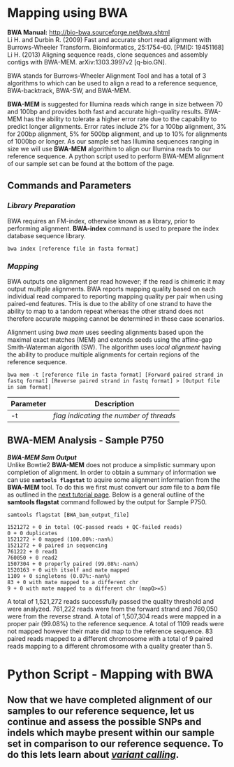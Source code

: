 # Mapping using BWA
**BWA Manual:** http://bio-bwa.sourceforge.net/bwa.shtml  
Li H. and Durbin R. (2009) Fast and accurate short read alignment with Burrows-Wheeler Transform. Bioinformatics, 25:1754-60. [PMID: 19451168]  
Li H. (2013) Aligning sequence reads, clone sequences and assembly contigs with BWA-MEM. arXiv:1303.3997v2 [q-bio.GN].  

BWA stands for Burrows-Wheeler Alignment Tool and has a total of 3 algorithms to which can be used to align a read to a reference sequence, BWA-backtrack, BWA-SW, and BWA-MEM.  

**BWA-MEM** is suggested for Illumina reads which range in size between 70 and 100bp and provides both fast and accurate high-quality results. BWA-MEM has the ability to tolerate a higher error rate due to the capability to predict longer alignments. Error rates include 2% for a 100bp alignment, 3% for 200bp alignment, 5% for 500bp alignment, and up to 10% for alignments of 1000bp or longer. As our sample set has Illumina sequences ranging in size we will use **BWA-MEM** algorithim to align our Illumina reads to our reference sequence. A python script used to perform BWA-MEM alignment of our sample set can be found at the bottom of the page. 

## Commands and Parameters  
### *Library Preparation*  
BWA requires an FM-index, otherwise known as a library, prior to performing alignment. **BWA-index** command is used to prepare the index database sequence library.  

```
bwa index [reference file in fasta format]
```  

### *Mapping*

BWA outputs one alignment per read however; if the read is chimeric it may output multiple alignments. 
BWA reports mapping quality based on each individual read compared to reporting mapping quality per pair when using paired-end features. THis is due to the ability of one strand to have the ability to map to a tandom repeat whereas the other strand does not therefore accurate mapping cannot be determined in these case scenarios. 

Alignment using *bwa mem* uses seeding alignments based upon the maximal exact matches (MEM) and extends seeds using the affine-gap Smith-Waterman algorith (SW). The algorithm uses *local alignment* having the ability to produce multiple alignments for certain regions of the reference sequence. 

```
bwa mem -t [reference file in fasta format] [Forward paired strand in fastq format] [Reverse paired strand in fastq format] > [Output file in sam format]
``` 
Parameter | Description
----------|------------
-t | *flag indicating the number of threads*  

## BWA-MEM Analysis - Sample P750    
***BWA-MEM Sam Output***  
Unlike Bowtie2 **BWA-MEM** does not produce a simplistic summary upon completion of alignment. In order to obtain a summary of information we can use **```samtools flagstat```** to aquire some alignment information from the **BWA-MEM** tool. To do this we first must convert our *sam* file to a *bam* file as outlined in the [next tutorial page]().  Below is a general outline of the **samtools flagstat** command followed by the output for Sample P750.   

```
samtools flagstat [BWA_bam_output_file]
```  
```
1521272 + 0 in total (QC-passed reads + QC-failed reads)
0 + 0 duplicates
1521272 + 0 mapped (100.00%:-nan%)
1521272 + 0 paired in sequencing
761222 + 0 read1
760050 + 0 read2
1507304 + 0 properly paired (99.08%:-nan%)
1520163 + 0 with itself and mate mapped
1109 + 0 singletons (0.07%:-nan%)
83 + 0 with mate mapped to a different chr
9 + 0 with mate mapped to a different chr (mapQ>=5)
```  

A total of 1,521,272 reads successfully passed the quality threshold and were analyzed. 761,222 reads were from the forward strand and 760,050 were from the reverse strand. A total of 1,507,304 reads were mapped in a proper pair (99.08%) to the reference sequence. A total of 1109 reads were not mapped however their mate did map to the reference sequence. 83 paired reads mapped to a different chromosome with a total of 9 paired reads mapping to a different chromosome with a quality greater than 5.  

# Python Script - Mapping with BWA

## Now that we have completed alignment of our samples to our reference sequence, let us continue and assess the possible SNPs and indels which maybe present within our sample set in comparison to our reference sequence. To do this lets learn about [*variant calling*](https://github.com/rszymkiewicz/Comparison_of_Mappers/blob/master/9_Variant_Calling.md).   
